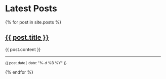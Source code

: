 ---
---

<h1>Latest Posts</h1>
<div>
{% for post in site.posts %}
  <h2><a href="{{ post.url }}">{{ post.title }}</a></h2>
{{ post.content }}
<hr/>
<p><small>{{ post.date | date: "%-d %B %Y" }}</small></p>
{% endfor %}
</div>
